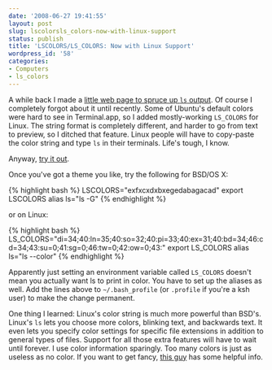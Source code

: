 ```yaml
---
date: '2008-06-27 19:41:55'
layout: post
slug: lscolorsls_colors-now-with-linux-support
status: publish
title: 'LSCOLORS/LS_COLORS: Now with Linux Support'
wordpress_id: '58'
categories:
- Computers
- ls_colors
---
```


A while back I made a [little web page to spruce up `ls` output](/2006/08/01/lscolorsexfxcxdxbxegedabagacad/). Of course I completely forgot about it until recently. Some of Ubuntu's default colors were hard to see in Terminal.app, so I added mostly-working `LS_COLORS` for Linux. The string format is completely different, and harder to go from text to preview, so I ditched that feature. Linux people will have to copy-paste the color string and type `ls` in their terminals. Life's tough, I know. 

Anyway, [try it out](/lscolors/).

Once you've got a theme you like, try the following for BSD/OS X:

{% highlight bash %}
LSCOLORS="exfxcxdxbxegedabagacad"
export LSCOLORS
alias ls="ls -G"
{% endhighlight %}

or on Linux:

{% highlight bash %}
LS_COLORS="di=34;40:ln=35;40:so=32;40:pi=33;40:ex=31;40:bd=34;46:cd=34;43:su=0;41:sg=0;46:tw=0;42:ow=0;43:"
export LS_COLORS
alias ls="ls --color"
{% endhighlight %}

Apparently just setting an environment variable called `LS_COLORS` doesn't mean you actually want ls to print in color. You have to set up the aliases as well. Add the lines above to `~/.bash_profile` (or `.profile` if you're a ksh user) to make the change permanent.

One thing I learned: Linux's color string is much more powerful than BSD's. Linux's `ls` lets you choose more colors, blinking text, and backwards text. It even lets you specify color settings for specific file extensions in addition to general types of files. Support for all those extra features will have to wait until forever. I use color information sparingly. Too many colors is just as useless as no color. If you want to get fancy, [this guy](http://linux-sxs.org/housekeeping/lscolors.html) has some helpful info. 
